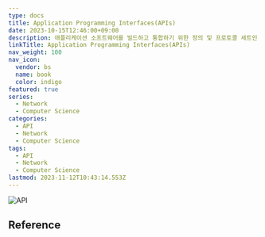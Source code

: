 ```yaml
---
type: docs
title: Application Programming Interfaces(APIs)
date: 2023-10-15T12:46:00+09:00
description: 애플리케이션 소프트웨어를 빌드하고 통합하기 위한 정의 및 프로토콜 세트인 애플리케이션 프로그래밍 인터페이스(Application Programming Interface)
linkTitle: Application Programming Interfaces(APIs)
nav_weight: 100
nav_icon:
  vendor: bs
  name: book
  color: indigo
featured: true
series:
  - Network
  - Computer Science
categories:
  - API
  - Network
  - Computer Science
tags:
  - API
  - Network
  - Computer Science
lastmod: 2023-11-12T10:43:14.553Z
---
```


![API](/computer-science/api.png#center)

## Reference

